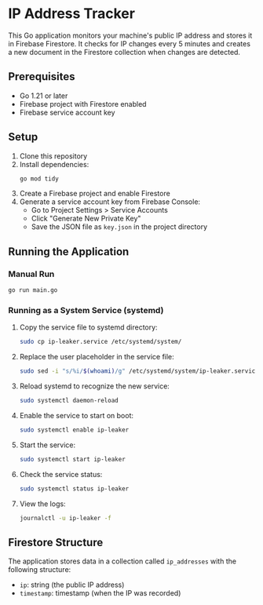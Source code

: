 # IP Address Tracker

This Go application monitors your machine's public IP address and stores it in Firebase Firestore. It checks for IP changes every 5 minutes and creates a new document in the Firestore collection when changes are detected.

## Prerequisites

- Go 1.21 or later
- Firebase project with Firestore enabled
- Firebase service account key

## Setup

1. Clone this repository
2. Install dependencies:
   ```bash
   go mod tidy
   ```
3. Create a Firebase project and enable Firestore
4. Generate a service account key from Firebase Console:
   - Go to Project Settings > Service Accounts
   - Click "Generate New Private Key"
   - Save the JSON file as `key.json` in the project directory

## Running the Application

### Manual Run
```bash
go run main.go
```

### Running as a System Service (systemd)

1. Copy the service file to systemd directory:
   ```bash
   sudo cp ip-leaker.service /etc/systemd/system/
   ```

2. Replace the user placeholder in the service file:
   ```bash
   sudo sed -i "s/%i/$(whoami)/g" /etc/systemd/system/ip-leaker.service
   ```

3. Reload systemd to recognize the new service:
   ```bash
   sudo systemctl daemon-reload
   ```

4. Enable the service to start on boot:
   ```bash
   sudo systemctl enable ip-leaker
   ```

5. Start the service:
   ```bash
   sudo systemctl start ip-leaker
   ```

6. Check the service status:
   ```bash
   sudo systemctl status ip-leaker
   ```

7. View the logs:
   ```bash
   journalctl -u ip-leaker -f
   ```

## Firestore Structure

The application stores data in a collection called `ip_addresses` with the following structure:
- `ip`: string (the public IP address)
- `timestamp`: timestamp (when the IP was recorded) 